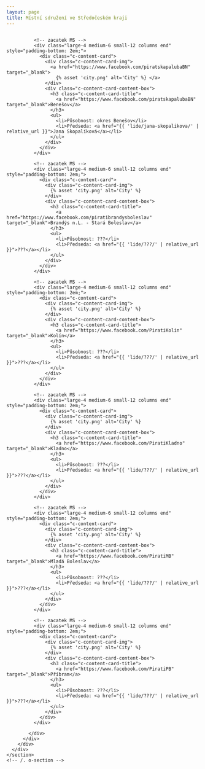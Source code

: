 ```yaml
---
layout: page
title: Místní sdružení ve Středočeském kraji
---
```


<div class="row">
  <div class="medium-12 large-12 columns">
    <section class="o-section o-section--noSpaceBottom">
      <div class="o-section-inner">
        <div class="c-BasicPage">
          <div class="vspace-nb-m">
            <div class="row vspace-nb-m">

              <!-- zacatek MS -->
              <div class="large-4 medium-6 small-12 columns end" style="padding-bottom: 2em;">
                <div class="c-content-card">
                  <div class="c-content-card-img">
                    <a href="https://www.facebook.com/piratskapalubaBN" target="_blank">
                      {% asset 'city.png' alt='City' %} </a>
                  </div>
                  <div class="c-content-card-content-box">
                    <h3 class="c-content-card-title">
                      <a href="https://www.facebook.com/piratskapalubaBN" target="_blank">Benešov</a>
                    </h3>
                    <ul>
                      <li>Působnost: okres Benešov</li>
                      <li>Předseda: <a href="{{ 'lide/jana-skopalikova/' | relative_url }}">Jana Skopalíková</a></li>
                    </ul>
                  </div>
                </div>
              </div>

              <!-- zacatek MS -->
              <div class="large-4 medium-6 small-12 columns end" style="padding-bottom: 2em;">
                <div class="c-content-card">
                  <div class="c-content-card-img">
                    {% asset 'city.png' alt='City' %}
                  </div>
                  <div class="c-content-card-content-box">
                    <h3 class="c-content-card-title">
                      <a href="https://www.facebook.com/piratibrandysboleslav" target="_blank">Brandýs n.L. - Stará Boleslav</a>
                    </h3>
                    <ul>
                      <li>Působnost: ???</li>
                      <li>Předseda: <a href="{{ 'lide/???/' | relative_url }}">???</a></li>
                    </ul>
                  </div>
                </div>
              </div>

              <!-- zacatek MS -->
              <div class="large-4 medium-6 small-12 columns end" style="padding-bottom: 2em;">
                <div class="c-content-card">
                  <div class="c-content-card-img">
                    {% asset 'city.png' alt='City' %}
                  </div>
                  <div class="c-content-card-content-box">
                    <h3 class="c-content-card-title">
                      <a href="https://www.facebook.com/PiratiKolin" target="_blank">Kolín</a>
                    </h3>
                    <ul>
                      <li>Působnost: ???</li>
                      <li>Předseda: <a href="{{ 'lide/???/' | relative_url }}">???</a></li>
                    </ul>
                  </div>
                </div>
              </div>

              <!-- zacatek MS -->
              <div class="large-4 medium-6 small-12 columns end" style="padding-bottom: 2em;">
                <div class="c-content-card">
                  <div class="c-content-card-img">
                    {% asset 'city.png' alt='City' %}
                  </div>
                  <div class="c-content-card-content-box">
                    <h3 class="c-content-card-title">
                      <a href="https://www.facebook.com/PiratiKladno" target="_blank">Kladno</a>
                    </h3>
                    <ul>
                      <li>Působnost: ???</li>
                      <li>Předseda: <a href="{{ 'lide/???/' | relative_url }}">???</a></li>
                    </ul>
                  </div>
                </div>
              </div>

              <!-- zacatek MS -->
              <div class="large-4 medium-6 small-12 columns end" style="padding-bottom: 2em;">
                <div class="c-content-card">
                  <div class="c-content-card-img">
                    {% asset 'city.png' alt='City' %}
                  </div>
                  <div class="c-content-card-content-box">
                    <h3 class="c-content-card-title">
                      <a href="https://www.facebook.com/PiratiMB" target="_blank">Mladá Boleslav</a>
                    </h3>
                    <ul>
                      <li>Působnost: ???</li>
                      <li>Předseda: <a href="{{ 'lide/???/' | relative_url }}">???</a></li>
                    </ul>
                  </div>
                </div>
              </div>

              <!-- zacatek MS -->
              <div class="large-4 medium-6 small-12 columns end" style="padding-bottom: 2em;">
                <div class="c-content-card">
                  <div class="c-content-card-img">
                    {% asset 'city.png' alt='City' %}
                  </div>
                  <div class="c-content-card-content-box">
                    <h3 class="c-content-card-title">
                      <a href="https://www.facebook.com/PiratiPB" target="_blank">Příbram</a>
                    </h3>
                    <ul>
                      <li>Působnost: ???</li>
                      <li>Předseda: <a href="{{ 'lide/???/' | relative_url }}">???</a></li>
                    </ul>
                  </div>
                </div>
              </div>

            </div>
          </div>
        </div>
      </div>
    </section>
    <!-- /. o-section -->
  </div>
</div>

